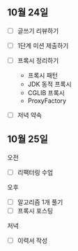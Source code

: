## 10월 24일

- [ ] 글쓰기 리뷰하기
- [ ] 1단계 미션 제출하기
- [ ] 프록시 정리하기
  - 프록시 패턴
  - JDK 동적 프록시
  - CGLIB 프록시
  - ProxyFactory
- [ ] 저녁 약속



## 10월 25일

오전

- [ ] 리팩터링 수업

오후

- [ ] 알고리즘 1개 풀기
- [ ] 프록시 포스팅

저녁

- [ ] 이력서 작성